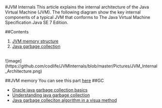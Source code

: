 #JVM Internals
This article explains the internal architecture of the Java Virtual Machine (JVM).
The following diagram show the key internal components of a typical JVM that conforms to The Java Virtual Machine Specification Java SE 7 Edition.

##<a>Contents</a>
 1. [JVM memory structure](#jvm_memory)
 2. [Java garbage collection](#gc)
 
</br>
![image](https://github.com/codlife/JVMInternals/blob/master/Pictures/JVM_Internal_Architecture.png)

##<a name='jvm_memory'>JVM memory
 You can see this part [here](https://github.com/codlife/JVMInternals/tree/master/JVMInternalResources) 
##<a name='gc'>GC
* [Oracle java garbage collection basics](http://www.oracle.com/webfolder/technetwork/tutorials/obe/java/gc01/index.html)
* [Understanding java garbage collection](https://www.azul.com/files/Understanding_Java_Garbage_Collection_v41.pdf)
* [Java garbage colleciton algorithm in a visua method](https://spin.atomicobject.com/2014/09/03/visualizing-garbage-collection-algorithms/)

